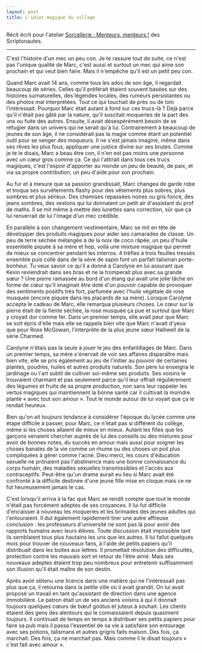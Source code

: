 ```yaml
---
layout: post
title: L'idiot magique du village
---
```


Récit écrit pour l'atelier [Sorcellerie : Menteurs, menteurs !](https://www.scriptonautes.net/index.php/ateliers-passes/sorcellerie-sujet-2-menteurs-menteurs) des Scriptonautes.

___

C'est l'histoire d'un mec un peu con. Je te rassure tout de suite, ce n'est pas l'unique qualité de Marc, c'est aussi et surtout un mec qui aime son prochain et qui veut bien faire. Mais il n'empêche qu'il est un petit peu con.

Quand Marc avait 14 ans, comme tous les ados de son âge, il regardait beaucoup de séries. Celles qu'il préférait étaient souvent basées sur des histoires surnaturelles, des légendes locales, des rumeurs persistantes ou des photos mal interprétées. Tout ce qui touchait de près ou de loin l'intéressait. Pourquoi Marc était autant à fond sur ces trucs-là ? Déjà parce qu'il n'était pas gâté par la nature, qu'il suscitait moqueries de la part des uns ou fuite des autres. Ensuite, il avait désespérément besoin de se réfugier dans un univers qui ne serait qu'à lui. Contrairement à beaucoup de jeunes de son âge, il ne considérait pas la magie comme étant un potentiel outil pour se venger des moqueurs. Il ne s'est jamais imaginé, même dans ses rêves les plus fous, appliquer une justice divine sur ses brutes. Comme je te le disais, Marc a beau être con, il n'en est pas moins une personne avec un cœur gros comme ça. Ce qui l'attirait dans tous ces trucs magiques, c'est l'espoir d'apporter au monde un peu de beauté, de paix, et via sa propre contribution, un peu d'aide pour son prochain.

Au fur et à mesure que sa passion grandissait, Marc changea de garde robe et troqua ses survêtements flashy pour des vêtements plus sobres, plus sombres et plus sérieux. Des chemises repassées noires ou gris foncé, des jeans sombres, des vestons qui lui donnaient un petit air d'assistant du prof de maths. Il se mit même à mettre des lunettes sans correction, sûr que ça lui renverrait de lui l'image d'un mec crédible.

En parallèle à son changement vestimentaire, Marc se mit en tête de développer des produits magiques pour aider ses camarades de classe. Un peu de terre séchée mélangée à de la noix de coco râpée, un peu d'huile essentielle piquée à sa mère et hop, voilà une mixture magique qui permet de mieux se concentrer pendant les interros. 4 trèfles à trois feuilles tressés ensemble puis collé dans de la sève de sapin font un parfait talisman porte-bonheur. Tu veux savoir ce qu'il a donné à Carolyne en lui assurant que Kevin reviendrait dans ses bras et ne la tromperait plus avec sa grande sœur ? Une pierre ramassée au bord d'un étang qui avait une jolie tâche en forme de cœur qu'il imaginait être doté d'un pouvoir capable de provoquer des sentiments positifs très fort, parfumée avec l'huile végétale de rose musquée (encore piquée dans les placards de sa mère). Lorsque Carolyne accepta le cadeau de Marc, elle remarqua plusieurs choses. Le cœur sur la pierre était de la fiente séchée, la rose musquée ça pue et surtout que Marc y croyait dur comme fer. Dans un premier temps, elle avait peur que Marc se soit épris d'elle mais elle se rappela bien vite que Marc n'avait d'yeux que pour Rose McGowan, l'interprète de la plus jeune sœur Halliwell de la série Charmed.

Carolyne n'étais pas la seule à jouer le jeu des enfantillages de Marc. Dans un premier temps, sa mère s'énervait de voir ses affaires disparaître mais bien vite, elle se pris également au jeu de l'initier au pouvoir de certaines plantes, poudres, huiles et autres produits naturels. Son père lui enseigna le jardinage ou l'art subtil de cultiver soi-même ses produits. Ses voisins le trouvaient charmant et pas seulement parce qu'il leur offrait régulièrement des légumes et fruits de sa propre production, non sans leur rappeler les vertus magiques qui maintiennent la bonne santé car il cultivait la moindre plante « avec tout son amour ». Tout le monde autour de lui voyait que ça le rendait heureux.

Bien qu'on ait toujours tendance à considérer l'époque du lycée comme une étape difficile à passer, pour Marc, ce n'était pas si différent du collège, même si les choses allaient de mieux en mieux. Autant les filles que les garçons venaient chercher auprès de lui des conseils ou des mixtures pour avoir de bonnes notes, du succès en amour mais aussi pour soigner les choses banales de la vie comme un rhume ou des choses un poil plus compliquées à gérer comme l'acné. Dieu merci, les cours d'éducation sexuelle ne prônaient pas l'abstinence mais une bonne connaissance du corps humain, des maladies sexuelles transmissibles et l'accès aux contraceptifs. Peut-être qu'un drame aurait eu lieu si Marc avait été confronté à la difficile destinée d'une jeune fille mise en cloque mais ce ne fut heureusement jamais le cas.

C'est lorsqu'il arriva à la fac que Marc se rendit compte que tout le monde n'était pas forcément adeptes de ses croyances. Il lui fut difficile d'encaisser à nouveau les moqueries et les brimades des jeunes adultes qui l'entouraient. Il dut également rapidement tirer une autre affreuse conclusion : les professeurs d'université ne sont pas là pour avoir des rapports humains avec leurs élèves. Toute discussion était impossible tant ils semblaient tous plus hautains les uns que les autres. Il lui fallut quelques mois pour trouver de nouveaux fans, à l'aide de petits papiers qu'il distribuait dans les boites aux lettres. Il promettait résolution des difficultés, protection contre les mauvais sort et retour de l'être aimé. Mais ses nouveaux adeptes étaient trop peu nombreux pour entretenir suffisamment son illusion qu'il était maître de son destin.

Après avoir obtenu une licence dans une matière qui ne l'intéressait pas plus que ça, il retourna dans la petite ville où il avait grandit. On lui avait proposé un travail en tant qu'assistant de direction dans une agence immobilière. Le patron était un de ses anciens voisins à qui il donnait toujours quelques cœurs de bœuf goûtus et juteux à souhait. Les clients étaient des gens des alentours qui le connaissaient depuis quasiment toujours. Il continuait de temps en temps à distribuer ses petits papiers pour faire sa pub mais il passa l'essentiel de sa vie à satisfaire son entourage avec ses potions, talismans et autres grigris faits maison. Des fois, ça marchait. Des fois, ça ne marchait pas. Mais comme il le disait toujours « c'est fait avec amour ».
